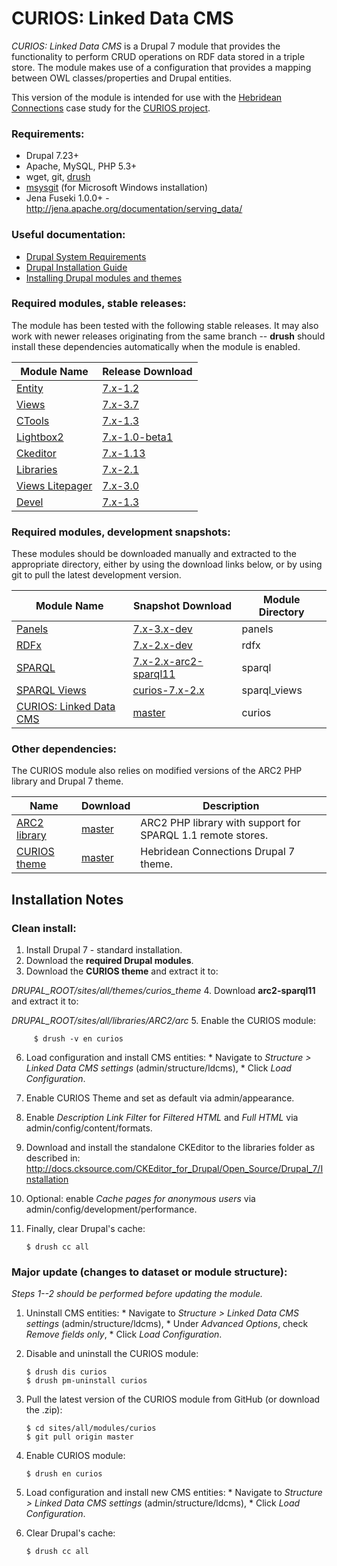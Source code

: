 CURIOS: Linked Data CMS
=======================

*CURIOS: Linked Data CMS* is a Drupal 7 module that provides the functionality to perform CRUD operations on RDF data stored in a triple store. The module makes use of a configuration that provides a mapping between OWL classes/properties and Drupal entities.

This version of the module is intended for use with the [Hebridean Connections](http://blog.hebrideanconnections.com/)
case study for the [CURIOS project](http://www.dotrural.ac.uk/curios).

### Requirements:
  * Drupal 7.23+
  * Apache, MySQL, PHP 5.3+
  * wget, git, [drush](http://drush.ws/)
  * [msysgit](http://msysgit.github.io/) (for Microsoft Windows installation)
  * Jena Fuseki 1.0.0+ - http://jena.apache.org/documentation/serving_data/

### Useful documentation:
  * [Drupal System Requirements](https://drupal.org/requirements)
  * [Drupal Installation Guide](https://drupal.org/documentation/install)
  * [Installing Drupal modules and themes](https://drupal.org/documentation/install/modules-themes)

### Required modules, stable releases:
The module has been tested with the following stable releases. It may also work with newer releases originating from the same branch --
**drush** should install these dependencies automatically when the module is enabled.

  Module Name | Release  Download
  --- | ---
  [Entity](https://drupal.org/project/entity) | [7.x-1.2](http://ftp.drupal.org/files/projects/entity-7.x-1.2.tar.gz)
  [Views](https://drupal.org/project/views) | [7.x-3.7](http://ftp.drupal.org/files/projects/views-7.x-3.7.tar.gz)
  [CTools](https://drupal.org/project/ctools) | [7.x-1.3](http://ftp.drupal.org/files/projects/ctools-7.x-1.3.tar.gz)
  [Lightbox2](https://drupal.org/project/lightbox2) | [7.x-1.0-beta1](http://ftp.drupal.org/files/projects/lightbox2-7.x-1.0-beta1.tar.gz)
  [Ckeditor](https://drupal.org/project/ckeditor) | [7.x-1.13](http://ftp.drupal.org/files/projects/ckeditor-7.x-1.13.tar.gz)
  [Libraries](https://drupal.org/project/libraries) | [7.x-2.1](http://ftp.drupal.org/files/projects/libraries-7.x-2.1.tar.gz)
  [Views Litepager](https://drupal.org/project/views_litepager) | [7.x-3.0](http://ftp.drupal.org/files/projects/views_litepager-7.x-3.0.tar.gz)
  [Devel](https://drupal.org/project/devel) | [7.x-1.3](http://ftp.drupal.org/files/projects/devel-7.x-1.3.tar.gz)

### Required modules, development snapshots:
These modules should be downloaded manually and extracted to the appropriate directory, either by using the download links below, or by using git to pull the latest development version.

  Module Name | Snapshot Download | Module Directory
  --- | --- | ---
  [Panels](https://drupal.org/project/panels) | [7.x-3.x-dev](http://ftp.drupal.org/files/projects/panels-7.x-3.x-dev.tar.gz) | panels
  [RDFx](https://drupal.org/project/rdfx) | [7.x-2.x-dev](http://ftp.drupal.org/files/projects/rdfx-7.x-2.x-dev.tar.gz) | rdfx
  [SPARQL](https://github.com/stuartraetaylor/sparql) | [7.x-2.x-arc2-sparql11](https://github.com/stuartraetaylor/sparql/archive/7.x-2.x-arc2-sparql11.zip) | sparql
  [SPARQL Views](https://github.com/stuartraetaylor/sparql_views) | [curios-7.x-2.x](https://github.com/stuartraetaylor/sparql_views/archive/curios-7.x-2.x.zip) | sparql_views
  [CURIOS: Linked Data CMS](https://github.com/stuartraetaylor/curios) | [master](https://github.com/stuartraetaylor/curios/archive/master.zip) | curios

### Other dependencies:
The CURIOS module also relies on modified versions of the ARC2 PHP library and Drupal 7 theme.

  Name | Download | Description
  --- | --- | ---
  [ARC2 library](https://github.com/stuartraetaylor/arc2-sparql11) | [master](https://github.com/stuartraetaylor/arc2-sparql11/archive/master.zip) | ARC2 PHP library with support for SPARQL 1.1 remote stores.
  [CURIOS theme](https://github.com/stuartraetaylor/curios_theme) | [master](https://github.com/stuartraetaylor/curios_theme/archive/master.zip) | Hebridean Connections Drupal 7 theme.


Installation Notes
------------------

### Clean install:
  1. Install Drupal 7 - standard installation.
  2. Download the **required Drupal modules**.
  3. Download the **CURIOS theme** and extract it to:

 *DRUPAL_ROOT/sites/all/themes/curios_theme*
  4. Download **arc2-sparql11** and extract it to:

   *DRUPAL_ROOT/sites/all/libraries/ARC2/arc*
  5. Enable the CURIOS module:

         $ drush -v en curios
  6. Load configuration and install CMS entities:
    * Navigate to *Structure > Linked Data CMS settings* (admin/structure/ldcms),
    * Click *Load Configuration*.
  7. Enable CURIOS Theme and set as default via admin/appearance.
  8. Enable *Description Link Filter* for *Filtered HTML* and *Full HTML* via admin/config/content/formats.
  9. Download and install the standalone CKEditor to the libraries folder as described in:
    http://docs.cksource.com/CKEditor_for_Drupal/Open_Source/Drupal_7/Installation
  10. Optional: enable *Cache pages for anonymous users* via admin/config/development/performance.
  11. Finally, clear Drupal's cache:

          $ drush cc all

### Major update (changes to dataset or module structure):
  *Steps 1--2 should be performed before updating the module.*

  1. Uninstall CMS entities:
    * Navigate to *Structure > Linked Data CMS settings* (admin/structure/ldcms),
    * Under *Advanced Options*, check *Remove fields only*,
    * Click *Load Configuration*.
  2. Disable and uninstall the CURIOS module:

         $ drush dis curios
         $ drush pm-uninstall curios
  3. Pull the latest version of the CURIOS module from GitHub (or download the .zip):

         $ cd sites/all/modules/curios
         $ git pull origin master
  4. Enable CURIOS module:

         $ drush en curios
  5. Load configuration and install new CMS entities:
    * Navigate to *Structure > Linked Data CMS settings* (admin/structure/ldcms),
    * Click *Load Configuration*.
  6. Clear Drupal's cache:

         $ drush cc all
